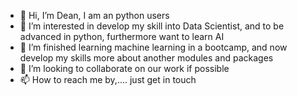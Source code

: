 - 👋 Hi, I’m Dean, I am an python users
- 👀 I’m interested in develop my skill into Data Scientist, and to be advanced in python, furthermore want to learn AI
- 🌱 I’m finished learning machine learning in a bootcamp, and now develop my skills more about another modules and packages 
- 💞️ I’m looking to collaborate on our work if possible
- 📫 How to reach me by,.... just get in touch

<!---
MBAHTAWOONS/MBAHTAWOONS is a ✨ special ✨ repository because its `README.md` (this file) appears on your GitHub profile.
You can click the Preview link to take a look at your changes.
--->
